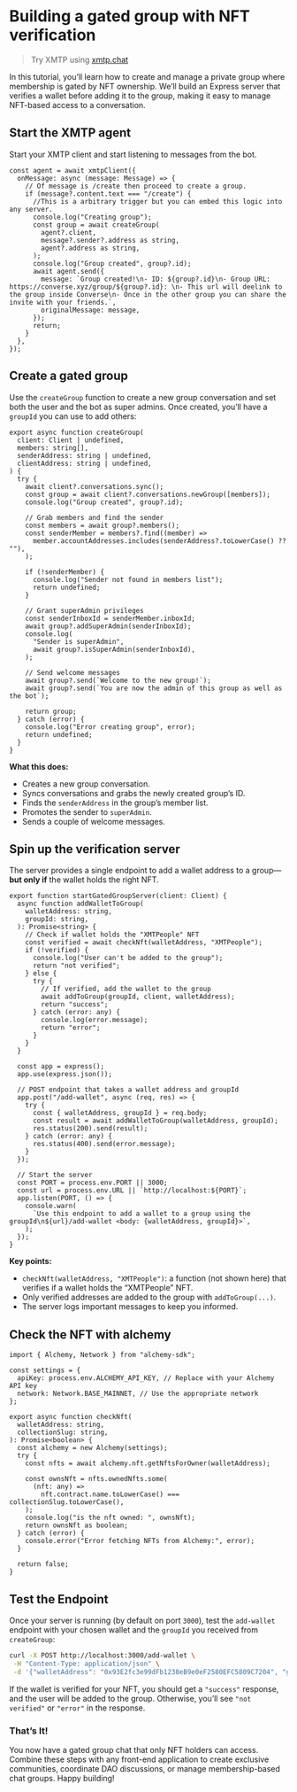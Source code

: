 # Building a gated group with NFT verification

> Try XMTP using [xmtp.chat](https://xmtp.chat)

In this tutorial, you’ll learn how to create and manage a private group where membership is gated by NFT ownership. We’ll build an Express server that verifies a wallet before adding it to the group, making it easy to manage NFT-based access to a conversation.

## Start the XMTP agent

Start your XMTP client and start listening to messages from the bot.

```tsx
const agent = await xmtpClient({
  onMessage: async (message: Message) => {
    // Of message is /create then proceed to create a group.
    if (message?.content.text === "/create") {
      //This is a arbitrary trigger but you can embed this logic into any server.
      console.log("Creating group");
      const group = await createGroup(
        agent?.client,
        message?.sender?.address as string,
        agent?.address as string,
      );
      console.log("Group created", group?.id);
      await agent.send({
        message: `Group created!\n- ID: ${group?.id}\n- Group URL: https://converse.xyz/group/${group?.id}: \n- This url will deelink to the group inside Converse\n- Once in the other group you can share the invite with your friends.`,
        originalMessage: message,
      });
      return;
    }
  },
});
```

## Create a gated group

Use the `createGroup` function to create a new group conversation and set both the user and the bot as super admins. Once created, you’ll have a `groupId` you can use to add others:

```tsx
export async function createGroup(
  client: Client | undefined,
  members: string[],
  senderAddress: string | undefined,
  clientAddress: string | undefined,
) {
  try {
    await client?.conversations.sync();
    const group = await client?.conversations.newGroup([members]);
    console.log("Group created", group?.id);

    // Grab members and find the sender
    const members = await group?.members();
    const senderMember = members?.find((member) =>
      member.accountAddresses.includes(senderAddress?.toLowerCase() ?? ""),
    );

    if (!senderMember) {
      console.log("Sender not found in members list");
      return undefined;
    }

    // Grant superAdmin privileges
    const senderInboxId = senderMember.inboxId;
    await group?.addSuperAdmin(senderInboxId);
    console.log(
      "Sender is superAdmin",
      await group?.isSuperAdmin(senderInboxId),
    );

    // Send welcome messages
    await group?.send(`Welcome to the new group!`);
    await group?.send(`You are now the admin of this group as well as the bot`);

    return group;
  } catch (error) {
    console.log("Error creating group", error);
    return undefined;
  }
}
```

**What this does:**

- Creates a new group conversation.
- Syncs conversations and grabs the newly created group’s ID.
- Finds the `senderAddress` in the group’s member list.
- Promotes the sender to `superAdmin`.
- Sends a couple of welcome messages.

## Spin up the verification server

The server provides a single endpoint to add a wallet address to a group—**but only if** the wallet holds the right NFT.

```tsx [src/index.ts]
export function startGatedGroupServer(client: Client) {
  async function addWalletToGroup(
    walletAddress: string,
    groupId: string,
  ): Promise<string> {
    // Check if wallet holds the "XMTPeople" NFT
    const verified = await checkNft(walletAddress, "XMTPeople");
    if (!verified) {
      console.log("User can't be added to the group");
      return "not verified";
    } else {
      try {
        // If verified, add the wallet to the group
        await addToGroup(groupId, client, walletAddress);
        return "success";
      } catch (error: any) {
        console.log(error.message);
        return "error";
      }
    }
  }

  const app = express();
  app.use(express.json());

  // POST endpoint that takes a wallet address and groupId
  app.post("/add-wallet", async (req, res) => {
    try {
      const { walletAddress, groupId } = req.body;
      const result = await addWalletToGroup(walletAddress, groupId);
      res.status(200).send(result);
    } catch (error: any) {
      res.status(400).send(error.message);
    }
  });

  // Start the server
  const PORT = process.env.PORT || 3000;
  const url = process.env.URL || `http://localhost:${PORT}`;
  app.listen(PORT, () => {
    console.warn(
      `Use this endpoint to add a wallet to a group using the groupId\n${url}/add-wallet <body: {walletAddress, groupId}>`,
    );
  });
}
```

**Key points:**

- `checkNft(walletAddress, "XMTPeople")`: a function (not shown here) that verifies if a wallet holds the “XMTPeople” NFT.
- Only verified addresses are added to the group with `addToGroup(...)`.
- The server logs important messages to keep you informed.

## Check the NFT with alchemy

```tsx
import { Alchemy, Network } from "alchemy-sdk";

const settings = {
  apiKey: process.env.ALCHEMY_API_KEY, // Replace with your Alchemy API key
  network: Network.BASE_MAINNET, // Use the appropriate network
};

export async function checkNft(
  walletAddress: string,
  collectionSlug: string,
): Promise<boolean> {
  const alchemy = new Alchemy(settings);
  try {
    const nfts = await alchemy.nft.getNftsForOwner(walletAddress);

    const ownsNft = nfts.ownedNfts.some(
      (nft: any) =>
        nft.contract.name.toLowerCase() === collectionSlug.toLowerCase(),
    );
    console.log("is the nft owned: ", ownsNft);
    return ownsNft as boolean;
  } catch (error) {
    console.error("Error fetching NFTs from Alchemy:", error);
  }

  return false;
}
```

## Test the Endpoint

Once your server is running (by default on port `3000`), test the `add-wallet` endpoint with your chosen wallet and the `groupId` you received from `createGroup`:

```bash
curl -X POST http://localhost:3000/add-wallet \
 -H "Content-Type: application/json" \
 -d '{"walletAddress": "0x93E2fc3e99dFb1238eB9e0eF2580EFC5809C7204", "groupId": "b9ab876c87ef3cf63b81c8d45c824fae"}'
```

If the wallet is verified for your NFT, you should get a `"success"` response, and the user will be added to the group. Otherwise, you’ll see `"not verified"` or `"error"` in the response.

### That’s It!

You now have a gated group chat that only NFT holders can access. Combine these steps with any front-end application to create exclusive communities, coordinate DAO discussions, or manage membership-based chat groups. Happy building!

